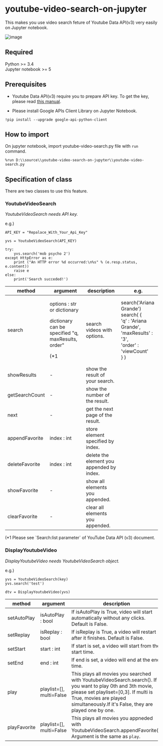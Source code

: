 # youtube-video-search-on-jupyter
This makes you use video search feture of Youtube Data API(v3) very easily on Jupyter notebook.  
  
![image](https://github.com/simplestreet/youtube-video-search-on-jupyter/blob/master/image/top.gif)

## Required
Python >= 3.4  
Jupyter notebook >= 5

## Prerequisites 

- Youtube Data API(v3) require you to prepare API key.
To get the key, please read [this manual](https://developers.google.com/youtube/v3/getting-started).

- Please install Google APIs Client Library on Jupyter Notebook.

```
!pip install --upgrade google-api-python-client
```

## How to import

On jupyter notebook, import youtube-video-search.py file with `run` command.

```
%run D:\\source\\youtube-video-search-on-jupyter\\youtube-video-search.py
```

## Specification of class
There are two classes to use this feature.

### YoutubeVideoSearch

*YoutubeVideoSearch needs API key.* 

e.g.)

```
API_KEY = "Repalace_With_Your_Api_Key"

yvs = YoutubeVideoSearch(API_KEY)

try:
    yvs.search('mob psycho 2')
except HttpError as e:
    print ("An HTTP error %d occurred:\n%s" % (e.resp.status, e.content))
    raise e
else:
    print('Search succeded!')
```

|method|argument|description|e.g.|
| --- | --- | --- | --- |
|search| <p>options : str or dictionary</p><p> dictionary can be specified "q, maxResults, order"</p><p>(*1</p> | search videos with options. | search('Ariana Grande') 　<br> search( { <br>  'q' : 'Ariana Grande', <br>  'maxResults' : '3', <br>  'order' : 'viewCount' <br>} )|
|showResults| - | show the result of your search. ||
|getSearchCount| - | show the number of the result. ||
|next| - | get the next page of the result. ||
|appendFavorite| index : int | store element specified by index. ||
|deleteFavorite| index : int | delete the element you appended by index. ||
|showFavorite| - | show all elements you appended. ||
|clearFavorite| - | clear all elements you appended. ||

<p>(*1 Please see `Search:list parameter` of YouTube Data API (v3) document.</p>

### DisplayYoutubeVideo

*DisplayYoutubeVideo needs YoutubeVideoSearch object.* 

e.g.)

```
yvs = YoutubeVideoSearch(key)
yvs.search('test')

dtv = DisplayYoutubeVideo(yvs)
```

|method|argument|description|
| --- | --- | --- |
|setAutoPlay| isAutoPlay : bool | If isAutoPlay is True, video will start automatically without any clicks. Default is False. |
|setReplay| isReplay : bool | If isReplay is True, a video will restart after it finishes. Default is False. |
|setStart| start : int | If start is set, a video will start from the start time. |
|setEnd| end : int | If end is set, a video will end at the end time. |
|play| playlist=[], multi=False | This plays all movies you searched with YoutubeVideoSearch.search(). If you want to play 0th and 3th movie, please set playliset=[0,3]. If multi is True, movies are played simultaneously.If it's False, they are played one by one. |
|playFavorite| playlist=[], multi=False | This plays all movies you appneded with YoutubeVideoSearch.appendFavorite(). Argument is the same as `play`.|
